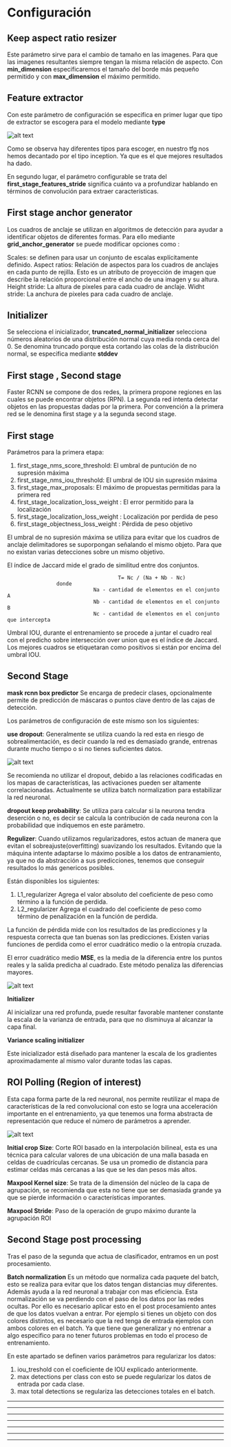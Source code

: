
# Configuración

Keep aspect ratio resizer
---------
Este parámetro sirve para el cambio de tamaño en las imagenes. Para que las imagenes resultantes siempre tengan la misma relación de aspecto. Con **min_dimension** especificaremos el tamaño del borde más pequeño permitido y con **max_dimension** el máximo permitido.

Feature extractor
---------
Con este parámetro de configuración se especifica en primer lugar que tipo de extractor se escogera para el modelo mediante **type**

![alt text](https://github.com/Alejandromndza/TensorFlowResearch/blob/master/img/comparative.png)

Como se observa hay diferentes tipos para escoger, en nuestro tfg nos hemos decantado por el tipo inception. Ya que es el que mejores resultados ha dado.

En segundo lugar, el parámetro configurable se trata del **first_stage_features_stride** significa cuánto va a profundizar hablando en términos de convolución para extraer características.

First stage anchor generator
---------
Los cuadros de anclaje se utilizan en algoritmos de detección para ayudar a identificar objetos de diferentes formas.
Para ello mediante **grid_anchor_generator** se puede modificar opciones como :

  Scales: se definen para usar un conjunto de escalas explícitamente definido.
  Aspect ratios: Relación de aspectos para los cuadros de anclajes en cada punto de rejilla. Esto es un atributo de proyección   de imagen que describe la relación proporcional entre el ancho de una imagen y su altura.
  Height stride: La altura de pixeles para cada cuadro de anclaje.
  Widht stride: La anchura de pixeles para cada cuadro de anclaje.
  
Initializer
---------
Se selecciona el inicializador, **truncated_normal_initializer** selecciona números aleatorios de una distribución normal cuya media ronda cerca del 0. Se denomina truncado porque esta cortando las colas de la distribución normal, se especifica mediante **stddev**

First stage , Second stage
---------

Faster RCNN se compone de dos redes, la primera propone regiones en las cuales se puede encontrar objetos (RPN). 
La segunda red intenta detectar objetos en las propuestas dadas por la primera. 
Por convención a la primera red se le denomina first stage y a la segunda second stage.

First stage
----------

Parámetros para la primera etapa:

  1. first_stage_nms_score_threshold: El umbral de puntución de no supresión máxima
  2. first_stage_nms_iou_threshold: El umbral de IOU sin supresión máxima
  3. first_stage_max_proposals: El máximo de propuestas permitidas para la primera red
  4. first_stage_localization_loss_weight : El error permitido para la localización
  5. first_stage_localization_loss_weight : Localización por perdida de peso
  6. first_stage_objectness_loss_weight : Pérdida de peso objetivo
  
El umbral de no supresión máxima se utiliza para evitar que los cuadros de anclaje delimitadores se suporpongan señalando el mismo objeto. Para que no existan varias detecciones sobre un mismo objetivo.

El índice de Jaccard mide el grado de similitud entre dos conjuntos.

                                        T= Nc / (Na + Nb - Nc)
                    donde
                                Na - cantidad de elementos en el conjunto А
                                Nb - cantidad de elementos en el conjunto B
                                Nc - cantidad de elementos en el conjunto que intercepta

Umbral IOU, durante el entrenamiento se procede a juntar el cuadro real con el predicho sobre intersección over union que es el índice de Jaccard. Los mejores cuadros se etiquetaran como positivos si están por encima del umbral IOU.

Second Stage
---------
**mask rcnn box predictor** Se encarga de predecir clases, opcionalmente permite de predicción de máscaras o puntos clave dentro de las cajas de detección.

Los parámetros de configuración de este mismo son los siguientes:

**use dropout**: Generalmente se utiliza cuando la red esta en riesgo de sobrealimentación, es decir cuando la red es demasiado grande, entrenas durante mucho tiempo o si no tienes suficientes datos.

![alt text](https://github.com/Alejandromndza/TensorFlowResearch/blob/master/img/dropout.png)

Se recomienda no utilizar el dropout, debido a las relaciones codificadas en los mapas de características, las activaciones pueden ser altamente correlacionadas. Actualmente se utiliza batch normalization para estabilizar la red neuronal. 

**dropout keep probability**: Se utiliza para calcular si la neurona tendra deserción o no, es decir se calcula la contribución de cada neurona con la probabilidad que indiquemos en este parámetro.

**Regulizer**: 
Cuando utilizamos regularizadores, estos actuan de manera que evitan el sobreajuste(overfitting) suavizando los resultados. Evitando que la máquina intente adaptarse lo máximo posible a los datos de entranamiento, ya que no da abstracción a sus predicciones, tenemos que conseguir resultados lo más genericos posibles.

Están disponibles los siguientes: 

  1. L1_regularizer Agrega el valor absoluto del coeficiente de peso como término a la función de perdida.
  2. L2_regularizer Agrega el cuadrado del coeficiente de peso como término de penalización en la función de perdida.
  
La función de pérdida mide con los resultados de las predicciones y la respuesta correcta que tan buenas son las predicciones. Existen varias funciones de perdida como el error cuadrático medio o la entropía cruzada.

El error cuadrático medio **MSE**, es la media de la diferencia entre los puntos reales y la salida predicha al cuadrado. Este método penaliza las diferencias mayores.

![alt text](https://github.com/Alejandromndza/TensorFlowResearch/blob/master/img/MSE.png)

**Initializer**

Al inicializar una red profunda, puede resultar favorable mantener constante la escala de la varianza de entrada, para que no disminuya al alcanzar la capa final.

**Variance scaling initializer** 

Este inicializador está diseñado para mantener la escala de los gradientes aproximadamente al mismo valor durante todas las capas. 


ROI Polling (Region of interest)
---------
Esta capa forma parte de la red neuronal, nos permite reutilizar el mapa de características de la red convolucional con esto se logra una acceleración importante en el entrenamiento, ya que tenemos una forma abstracta de representación que reduce el número de parámetros a aprender.

![alt text](https://github.com/Alejandromndza/TensorFlowResearch/blob/master/img/ROI.png)

**Initial crop Size**: Corte ROI basado en la interpolación bilineal, esta es una técnica para calcular valores de una ubicación de una malla basada en celdas de cuadrículas cercanas. Se usa un promedio de distancia para estimar celdas más cercanas a las que se les dan pesos más altos.

**Maxpool Kernel size**: Se trata de la dimensión del núcleo de la capa de agrupación, se recomienda que esta no tiene que ser demasiada grande ya que se pierde información o características imporantes.

**Maxpool Stride**: Paso de la operación de grupo máximo durante la agrupación ROI

Second Stage post processing
---------
Tras el paso de la segunda que actua de clasificador, entramos en un post procesamiento.

**Batch normalization** Es un método que normaliza cada paquete del batch, esto se realiza para evitar que los datos tengan distancias muy diferentes. Además ayuda a la red neuronal a trabajar con mas eficiencia. Esta normalización se va perdiendo con el paso de los datos por las redes ocultas. Por ello es necesario aplicar esto en el post procesamiento antes de que los datos vuelvan a entrar. Por ejemplo si tienes un objeto con dos colores distintos, es necesario que la red tenga de entrada ejemplos con ambos colores en el batch. Ya que tiene que generalizar y no entrenar a algo especifico para no tener futuros problemas en todo el proceso de entrenamiento.

En este apartado se definen varios parámetros para regularizar los datos:
  1. iou_treshold con el coeficiente de IOU explicado anteriormente.
  2. max detections per class con esto se puede regularizar los datos de entrada por cada clase.
  3. max total detections se regulariza las detecciones totales en el batch.
  


 


---------
---------
---------
---------
---------
---------
---------
